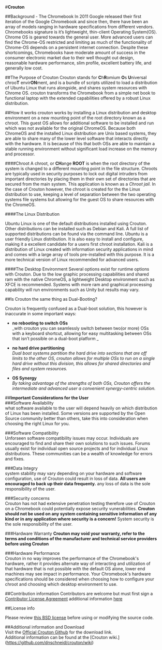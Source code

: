 #**Crouton**  
 
##Background - The Chromebook
In 2011 Google released their first iteration of the Google Chromebook and since then, there have been an array of models ranging in hardware specifications from different vendors. Chromebooks signature is it’s lightweight, thin-client Operating System(OS). Chrome OS is geared towards the general user. More advanced users can find the Chrome-OS restricted and limiting as much of the functionality of Chrome-OS depends on a persistent internet connection. Despite these shortcomings, Chromebooks have moderate amount of success in the consumer electronic market due to their well thought out design, reasonable hardware performance, slim profile, excellent battery life, and generally low cost. 

##The Purpose of Crouton 
  Crouton stands for **C**h**R**omium **O**s **U**niversal chroo**T** envir**ON**ment, and is a bundle of scripts utilized to load a distribution of Ubuntu Linux that runs alongside, and shares system resources with Chrome OS. crouton transforms the Chromebook from a simple net book to functional laptop with the extended capabilities offered by a robust Linux distribution.

##How it works
crouton works by installing a Linux distribution and desktop environment on a new mounting point of the root directory known as a chroot. This guest OS allows for additional software to be installed and run which was not available for the original ChromeOS. Because both ChromeOS and the installed Linux distribution are Unix based systems, they are able to share many of the lower level software that interacts directly with the hardware. It is because of this that both OSs are able to maintain a stable running environment without significant load increase on the memory and processor.



####Chroot
A chroot, or **CH**ange **ROOT** is when the root directory of the system is changed to a different mounting point in the file structure.
   Chroots are typically used in security purposes to lock out digital intruders from important directories by placing them in their own set of directories that are secured from the main system. This application is known as a _Chroot jail_. In the case of Crouton however, the chroot is created for the the Linux distribution to use, keeping a level of separation between the two operating systems file systems but allowing for the guest OS to share resources with the ChromeOS.
    
####The Linux Distribution  

Ubuntu Linux is one of the default distributions installed using Crouton. Other distributions can be installed such as Debian and Kali. A full list of supported distributions can be found via the command line. 
Ubuntu is a user friendly Linux distribution. It is also easy to install and configure, making it a excellent candidate for a users first chroot installation. Kali is a distribution of Linux created with information security applications in mind and comes with a large array of tools pre-installed with this purpose. It is a more technical version of Linux recommended for advanced users.

   
####The Desktop Environment
Several options exist for runtime options with Crouton. Due to the low graphic processing capabilities and shared ram with the native ChromeOS, a lightweight Desktop environment such as XFCE is recommended. Systems with more ram and graphical processing capability will run  environments such as Unity but results may vary.

##Is Crouton the same thing as Dual-Booting?
 
Crouton is frequently confused as a Dual-boot solution, this however is inaccurate in some    important ways:



  
* **no rebooting to switch OSs**    
     _with crouton you can seamlessly switch between two(or more) OSs with a keyboard shortcut, allowing for easy multitasking between OSs that isn’t possible on a dual-boot platform _

* **no hard drive partitioning**  
 _Dual boot systems partition the hard drive into sections that are off limits to the other OS, crouton allows for multiple OSs to run on a single hard drive without this division, this allows for shared directories and files and system resources._     
     
* **OS Synergy**   
 _By taking advantage of the strengths of both OSs, Crouton offers the intermediate and advanced user a convenient synergy-centric solution._

##**Important Considerations for the User**  
###Software Availability  
what software available to the user will depend heavily on which distribution of Linux has been installed. Some versions are supported by the Open Source community better than others, take this into consideration when choosing the right Linux for you. 
 
###Software Compatibility  
Unforseen software compatibility issues may occur. Individuals are encouraged to find and share their own solutions to such issues. Forums usually exist for individual open source projects and for individual Linux distributions. These communities can be a wealth of knowledge for errors and fixes.

###Data Integry  
system stability may vary depending on your hardware and software configuration,
use of Crouton could result in loss of data. **All users are encouraged to back up their data frequenty.** any loss of data is the sole responsibility of the user.

###Security concerns  
Crouton has not had extensive penetration testing therefore use of Crouton on a Chromebook could potentially expose security vunerabilities. **Crouton should not be used on any system containing sensitive information of any kind or in any application where security is a concern!** System security is the sole responsibility of the user.

###Hardware Warranty 
 **Crouton may void your warranty, refer to the terms and conditions of the manufacturer and technical service providers before using Crouton**

###Hardware Performance  
 Crouton in no way improves the performance of the Chromebook's hardware, rather it provides alternate way of interacting and utilization of that hardware that is not possible with the default OS alone, lower end machines may see impact in performance. Your Chromebook's hardware specifications should be considered when choosing how to configure your chroot and choosing which desktop environment to use.  




##Contribution information
Contributors are welcome but must first sign a [Contributor License Agreement](https://cla.developers.google.com/clas/new?kind=KIND_INDIVIDUAL&domain=DOMAIN_GOOGLE) additional information  [here](https://github.com/dnschneid/crouton#i-want-to-be-a-contributor)

##License info

Please review [this BSD license](https://github.com/dnschneid/crouton/blob/master/LICENSE) before using or modifying the source code.


##Additional information and Download  
Visit the [Official Crouton Github](https://github.com/dnschneid/crouton) for the download link.  
Additional information can be found at the [Crouton wiki.] (https://github.com/dnschneid/crouton/wiki)






 


    










